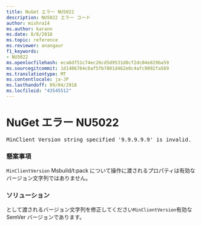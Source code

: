 ```yaml
---
title: NuGet エラー NU5022
description: NU5022 エラー コード
author: mishra14
ms.author: karann
ms.date: 8/8/2018
ms.topic: reference
ms.reviewer: anangaur
f1_keywords:
- NU5022
ms.openlocfilehash: eca6df51c74ec26cd5d9531d0cf2dc04e829ba59
ms.sourcegitcommit: 1d1406764c6af5fb7801d462e0c4afc9092fa569
ms.translationtype: MT
ms.contentlocale: ja-JP
ms.lasthandoff: 09/04/2018
ms.locfileid: "43545512"
---
```

# <a name="nuget-error-nu5022"></a>NuGet エラー NU5022
<pre>MinClient Version string specified '9.9.9.9.9' is invalid.</pre>

### <a name="issue"></a>懸案事項

`MinClientVersion` Msbuild/t:pack について操作に渡されるプロパティは有効なバージョン文字列ではありません。


### <a name="solution"></a>ソリューション

として渡されるバージョン文字列を修正してください`MinClientVersion`有効な SemVer バージョンであります。

